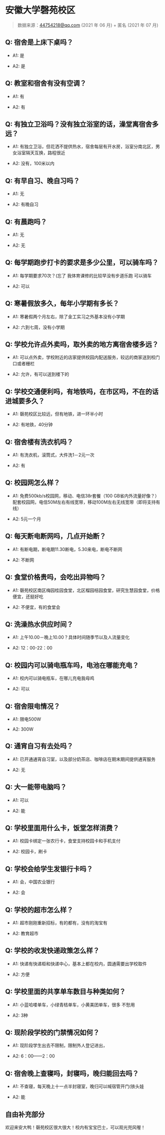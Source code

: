 # 安徽大学磬苑校区

> 数据来源：44754218@qq.com (2021 年 06 月) + 匿名 (2021 年 07 月)

## Q: 宿舍是上床下桌吗？

- A1: 是

- A2: 是

## Q: 教室和宿舍有没有空调？

- A1: 有

- A2: 有

## Q: 有独立卫浴吗？没有独立浴室的话，澡堂离宿舍多远？

- A1: 有独立卫浴，但花洒不提供热水，宿舍每层有开水房，浴室分南北区，男女浴室隔天互换，路程很近

- A2: 没有，100米以内

## Q: 有早自习、晚自习吗？

- A1: 无

- A2: 有晚自习

## Q: 有晨跑吗？

- A1: 无

- A2: 无

## Q: 每学期跑步打卡的要求是多少公里，可以骑车吗？

- A1: 每学期要求70次？(忘了 我体育课修的比较早没有步道乐跑   可以骑车

- A2: 可以

## Q: 寒暑假放多久，每年小学期有多长？

- A1: 寒暑假两个月左右，除了金工实习之外基本没有小学期

- A2: 六到七周，没有小学期

## Q: 学校允许点外卖吗，取外卖的地方离宿舍楼多远？

- A1: 可以点外卖，学校附近的店家提供校园内配送服务，较远的商家送到校门口或者栅栏

- A2: 允许，有可以送到楼下的

## Q: 学校交通便利吗，有地铁吗，在市区吗，不在的话进城要多久？

- A1: 磬苑校区比较远，但有地铁，进一环半小时

- A2: 有地铁，40分钟

## Q: 宿舍楼有洗衣机吗？

- A1: 有洗衣机，滚筒式，大件洗1－2元一次

- A2: 有

## Q: 校园网怎么样？

- A1: 免费500kb/s校园网，移动、电信38r套餐（100 GB省内外流量好像？）配套校园网，电信50M左右有线宽带，移动100M左右无线宽带（即将支持有线）

- A2: 5元一个月

## Q: 每天断电断网吗，几点开始断？

- A1: 有断电期，断电期11.30断电，5.30来电，断电不断网

- A2: 不断网

## Q: 食堂价格贵吗，会吃出异物吗？

- A1: 磬苑校区南区梅园桂园食堂，北区榴园桔园食堂，研究生慧园食堂，价格便宜，还挺好吃

- A2: 不便宜，有的食堂会

## Q: 洗澡热水供应时间？

- A1: 上午10.00－晚上10.00？具体时间随季节以及人流量变化

- A2: 12：00-22：00

## Q: 校园内可以骑电瓶车吗，电池在哪能充电？

- A1: 校内可以骑电瓶车，在哪儿充电我母鸡

- A2: 可以

## Q: 宿舍限电情况？

- A1: 限电500W

- A2: 300W

## Q: 通宵自习有去处吗？

- A1: 已开通通宵自习室，以及部分奶茶店、咖啡店在期末期间提供通宵服务

- A2: 无

## Q: 大一能带电脑吗？

- A1: 可以

- A2: 能

## Q: 学校里面用什么卡，饭堂怎样消费？

- A1: 校园卡绑定一张农行卡，食堂支持校园卡和手机支付

- A2: 校园卡，刷卡

## Q: 学校会给学生发银行卡吗？

- A1: 会，中国农业银行

- A2: 会

## Q: 学校的超市怎么样？

- A1: 超市刚刚重新招标，有的都有，没有的淘宝有

- A2: 教育超市

## Q: 学校的收发快递政策怎么样？

- A1: 快递有快递柜和快递中心，基本上都在校内，圆通需要出学校取件

- A2: 方便

## Q: 学校里面的共享单车数目与种类如何？

- A1: 小蓝哈喽单车，小绿青桔单车，小黄美团单车，很多 不愁用

- A2: 3种

## Q: 现阶段学校的门禁情况如何？

- A1: 现阶段学生出去不限制，限制外人登记进出，

- A2: 6：00——2：00

## Q: 宿舍晚上查寝吗，封寝吗，晚归能回去吗？

- A1: 不查寝，每天晚上十一点半封寝室，晚归可以喊宿管开门(铁头娃

- A2: 能

## 自由补充部分

欢迎来安大鸭！磬苑校区很大很大！校内有宝宝巴士，可以观光兜风喔！